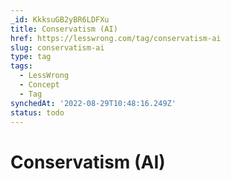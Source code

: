 ```yaml
---
_id: KkksuGB2yBR6LDFXu
title: Conservatism (AI)
href: https://lesswrong.com/tag/conservatism-ai
slug: conservatism-ai
type: tag
tags:
  - LessWrong
  - Concept
  - Tag
synchedAt: '2022-08-29T10:48:16.249Z'
status: todo
---
```


# Conservatism (AI)
